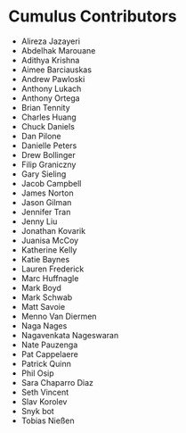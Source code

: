 # Cumulus Contributors

* Alireza Jazayeri
* Abdelhak Marouane
* Adithya Krishna
* Aimee Barciauskas
* Andrew Pawloski
* Anthony Lukach
* Anthony Ortega
* Brian Tennity
* Charles Huang
* Chuck Daniels
* Dan Pilone
* Danielle Peters
* Drew Bollinger
* Filip Graniczny
* Gary Sieling
* Jacob Campbell
* James Norton
* Jason Gilman
* Jennifer Tran
* Jenny Liu
* Jonathan Kovarik
* Juanisa McCoy
* Katherine Kelly
* Katie Baynes
* Lauren Frederick
* Marc Huffnagle
* Mark Boyd
* Mark Schwab
* Matt Savoie
* Menno Van Diermen
* Naga Nages
* Nagavenkata Nageswaran
* Nate Pauzenga
* Pat Cappelaere
* Patrick Quinn
* Phil Osip
* Sara Chaparro Diaz
* Seth Vincent
* Slav Korolev
* Snyk bot
* Tobias Nießen
